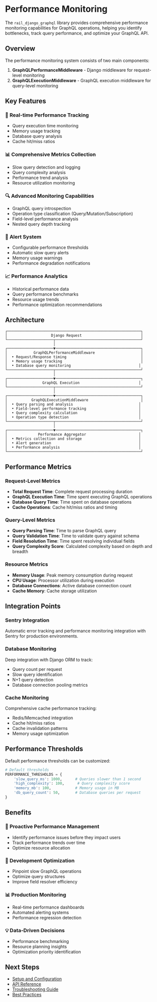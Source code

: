 # Performance Monitoring

The `rail_django_graphql` library provides comprehensive performance monitoring capabilities for GraphQL operations, helping you identify bottlenecks, track query performance, and optimize your GraphQL API.

## Overview

The performance monitoring system consists of two main components:

1. **GraphQLPerformanceMiddleware** - Django middleware for request-level monitoring
2. **GraphQLExecutionMiddleware** - GraphQL execution middleware for query-level monitoring

## Key Features

### 🚀 **Real-time Performance Tracking**
- Query execution time monitoring
- Memory usage tracking
- Database query analysis
- Cache hit/miss ratios

### 📊 **Comprehensive Metrics Collection**
- Slow query detection and logging
- Query complexity analysis
- Performance trend analysis
- Resource utilization monitoring

### 🔍 **Advanced Monitoring Capabilities**
- GraphQL query introspection
- Operation type classification (Query/Mutation/Subscription)
- Field-level performance analysis
- Nested query depth tracking

### 🚨 **Alert System**
- Configurable performance thresholds
- Automatic slow query alerts
- Memory usage warnings
- Performance degradation notifications

### 📈 **Performance Analytics**
- Historical performance data
- Query performance benchmarks
- Resource usage trends
- Performance optimization recommendations

## Architecture

```
┌─────────────────────────────────────────────────────────────┐
│                    Django Request                           │
└─────────────────────┬───────────────────────────────────────┘
                      │
┌─────────────────────▼───────────────────────────────────────┐
│            GraphQLPerformanceMiddleware                     │
│  • Request/Response timing                                  │
│  • Memory usage tracking                                    │
│  • Database query monitoring                               │
└─────────────────────┬───────────────────────────────────────┘
                      │
┌─────────────────────▼───────────────────────────────────────┐
│                GraphQL Execution                           │
└─────────────────────┬───────────────────────────────────────┘
                      │
┌─────────────────────▼───────────────────────────────────────┐
│           GraphQLExecutionMiddleware                        │
│  • Query parsing and analysis                              │
│  • Field-level performance tracking                        │
│  • Query complexity calculation                            │
│  • Operation type detection                                │
└─────────────────────┬───────────────────────────────────────┘
                      │
┌─────────────────────▼───────────────────────────────────────┐
│              Performance Aggregator                        │
│  • Metrics collection and storage                          │
│  • Alert generation                                        │
│  • Performance analysis                                    │
└─────────────────────────────────────────────────────────────┘
```

## Performance Metrics

### Request-Level Metrics
- **Total Request Time**: Complete request processing duration
- **GraphQL Execution Time**: Time spent executing GraphQL operations
- **Database Query Time**: Time spent on database operations
- **Cache Operations**: Cache hit/miss ratios and timing

### Query-Level Metrics
- **Query Parsing Time**: Time to parse GraphQL query
- **Query Validation Time**: Time to validate query against schema
- **Field Resolution Time**: Time spent resolving individual fields
- **Query Complexity Score**: Calculated complexity based on depth and breadth

### Resource Metrics
- **Memory Usage**: Peak memory consumption during request
- **CPU Usage**: Processor utilization during execution
- **Database Connections**: Active database connection count
- **Cache Memory**: Cache storage utilization

## Integration Points

### Sentry Integration
Automatic error tracking and performance monitoring integration with Sentry for production environments.

### Database Monitoring
Deep integration with Django ORM to track:
- Query count per request
- Slow query identification
- N+1 query detection
- Database connection pooling metrics

### Cache Monitoring
Comprehensive cache performance tracking:
- Redis/Memcached integration
- Cache hit/miss ratios
- Cache invalidation patterns
- Memory usage optimization

## Performance Thresholds

Default performance thresholds can be customized:

```python
# Default thresholds
PERFORMANCE_THRESHOLDS = {
    'slow_query_ms': 1000,      # Queries slower than 1 second
    'high_complexity': 100,      # Query complexity score
    'memory_mb': 100,           # Memory usage in MB
    'db_query_count': 50,       # Database queries per request
}
```

## Benefits

### 🎯 **Proactive Performance Management**
- Identify performance issues before they impact users
- Track performance trends over time
- Optimize resource allocation

### 🔧 **Development Optimization**
- Pinpoint slow GraphQL operations
- Optimize query structures
- Improve field resolver efficiency

### 📊 **Production Monitoring**
- Real-time performance dashboards
- Automated alerting systems
- Performance regression detection

### 💡 **Data-Driven Decisions**
- Performance benchmarking
- Resource planning insights
- Optimization priority identification

## Next Steps

- [Setup and Configuration](../setup/performance-setup.md)
- [API Reference](../api/performance-api.md)
- [Troubleshooting Guide](../troubleshooting/performance-troubleshooting.md)
- [Best Practices](../project/performance-best-practices.md)